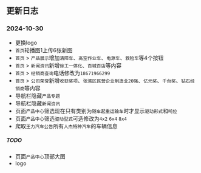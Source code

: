## 更新日志
### 2024-10-30
* 更换logo
* `首页`轮播图1上传6张新图
* `首页` > `产品展示`增加`清障车`、`高空作业车`、`电源车`、`救险车`等4个按钮
* `首页` > `新闻资讯`新增`徐工一体化`、`百城百店`等内容
* `首页` > `经销商查询`电话修改为`18671966299`
* `首页` > `公司荣誉`新增`收获奖项`、`张湾区民营企业制造业20强`、`亿元奖`、`千台奖`、`钻石经销商`等内容
* 导航栏隐藏`产品专题`
* 导航栏隐藏`新闻资讯`
* 页面`产品中心`筛选现在只有类别为`随车起重运输车`时才显示`驱动形式`和`吨位`
* 页面`产品中心`筛选`驱动型式`可选修改为`4x2` `6x4` `8x4`
* 爬取`王力汽车公告`所有`人杰特种汽车`的车辆信息
##### TODO
* 页面`产品中心`顶部大图
* logo
